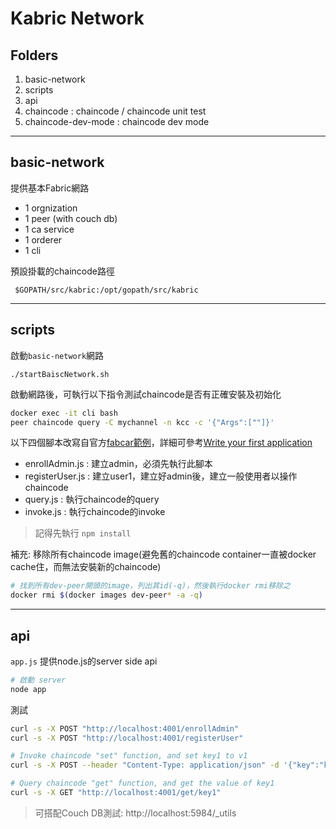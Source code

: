 # Kabric Network

## Folders

1. basic-network
2. scripts
3. api
4. chaincode : chaincode / chaincode unit test
5. chaincode-dev-mode : chaincode dev mode

---

## basic-network

提供基本Fabric網路

- 1 orgnization
- 1 peer (with couch db)
- 1 ca service
- 1 orderer
- 1 cli

預設掛載的chaincode路徑
```
 $GOPATH/src/kabric:/opt/gopath/src/kabric
```

---

## scripts

啟動`basic-network`網路
```
./startBaiscNetwork.sh
```

啟動網路後，可執行以下指令測試chaincode是否有正確安裝及初始化
```sh
docker exec -it cli bash
peer chaincode query -C mychannel -n kcc -c '{"Args":[""]}'
```

以下四個腳本改寫自官方[fabcar範例](https://github.com/hyperledger/fabric-samples/tree/release-1.3/fabcar)，詳細可參考[Write your first application](https://hyperledger-fabric.readthedocs.io/en/release-1.3/write_first_app.html)

- enrollAdmin.js : 建立admin，必須先執行此腳本
- registerUser.js : 建立user1，建立好admin後，建立一般使用者以操作chaincode
- query.js : 執行chaincode的query
- invoke.js : 執行chaincode的invoke

>記得先執行 `npm install`

補充: 移除所有chaincode image(避免舊的chaincode container一直被docker cache住，而無法安裝新的chaincode)
```sh
# 找到所有dev-peer開頭的image，列出其id(-q)，然後執行docker rmi移除之
docker rmi $(docker images dev-peer* -a -q)
```
---

## api

`app.js` 提供node.js的server side api
```sh
# 啟動 server
node app
```

測試
```sh
curl -s -X POST "http://localhost:4001/enrollAdmin"
curl -s -X POST "http://localhost:4001/registerUser"

# Invoke chaincode "set" function, and set key1 to v1
curl -s -X POST --header "Content-Type: application/json" -d '{"key":"key1","value":"v1"}' "http://localhost:4001/set"

# Query chaincode "get" function, and get the value of key1
curl -s -X GET "http://localhost:4001/get/key1"
```
>可搭配Couch DB測試: http://localhost:5984/_utils